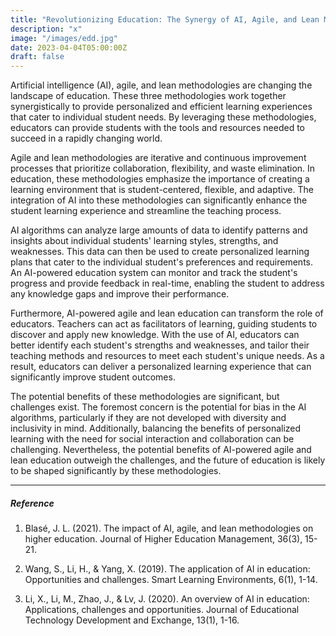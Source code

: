 ```yaml
---
title: "Revolutionizing Education: The Synergy of AI, Agile, and Lean Methodologies"
description: "x"
image: "/images/edd.jpg"
date: 2023-04-04T05:00:00Z
draft: false
---
```




Artificial intelligence (AI), agile, and lean methodologies are changing the landscape of education. These three methodologies work together synergistically to provide personalized and efficient learning experiences that cater to individual student needs. By leveraging these methodologies, educators can provide students with the tools and resources needed to succeed in a rapidly changing world.

Agile and lean methodologies are iterative and continuous improvement processes that prioritize collaboration, flexibility, and waste elimination. In education, these methodologies emphasize the importance of creating a learning environment that is student-centered, flexible, and adaptive. The integration of AI into these methodologies can significantly enhance the student learning experience and streamline the teaching process.

AI algorithms can analyze large amounts of data to identify patterns and insights about individual students' learning styles, strengths, and weaknesses. This data can then be used to create personalized learning plans that cater to the individual student's preferences and requirements. An AI-powered education system can monitor and track the student's progress and provide feedback in real-time, enabling the student to address any knowledge gaps and improve their performance.

Furthermore, AI-powered agile and lean education can transform the role of educators. Teachers can act as facilitators of learning, guiding students to discover and apply new knowledge. With the use of AI, educators can better identify each student's strengths and weaknesses, and tailor their teaching methods and resources to meet each student's unique needs. As a result, educators can deliver a personalized learning experience that can significantly improve student outcomes.

The potential benefits of these methodologies are significant, but challenges exist. The foremost concern is the potential for bias in the AI algorithms, particularly if they are not developed with diversity and inclusivity in mind. Additionally, balancing the benefits of personalized learning with the need for social interaction and collaboration can be challenging. Nevertheless, the potential benefits of AI-powered agile and lean education outweigh the challenges, and the future of education is likely to be shaped significantly by these methodologies.

---

##### Reference

1. Blasé, J. L. (2021). The impact of AI, agile, and lean methodologies on higher education. Journal of Higher Education Management, 36(3), 15-21.

2. Wang, S., Li, H., & Yang, X. (2019). The application of AI in education: Opportunities and challenges. Smart Learning Environments, 6(1), 1-14.

3. Li, X., Li, M., Zhao, J., & Lv, J. (2020). An overview of AI in education: Applications, challenges and opportunities. Journal of Educational Technology Development and Exchange, 13(1), 1-16.
